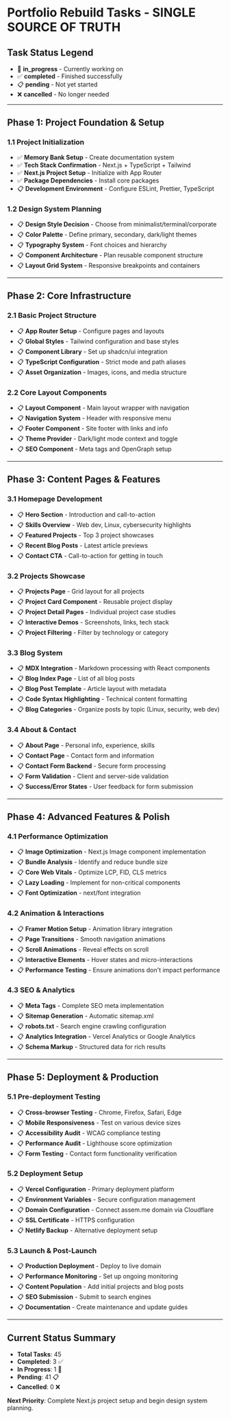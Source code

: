 # Portfolio Rebuild Tasks - SINGLE SOURCE OF TRUTH

## Task Status Legend
- 🔄 **in_progress** - Currently working on
- ✅ **completed** - Finished successfully  
- 📋 **pending** - Not yet started
- ❌ **cancelled** - No longer needed

---

## Phase 1: Project Foundation & Setup

### 1.1 Project Initialization
- ✅ **Memory Bank Setup** - Create documentation system
- ✅ **Tech Stack Confirmation** - Next.js + TypeScript + Tailwind
- ✅ **Next.js Project Setup** - Initialize with App Router
- ✅ **Package Dependencies** - Install core packages
- 📋 **Development Environment** - Configure ESLint, Prettier, TypeScript

### 1.2 Design System Planning  
- 📋 **Design Style Decision** - Choose from minimalist/terminal/corporate
- 📋 **Color Palette** - Define primary, secondary, dark/light themes
- 📋 **Typography System** - Font choices and hierarchy
- 📋 **Component Architecture** - Plan reusable component structure
- 📋 **Layout Grid System** - Responsive breakpoints and containers

---

## Phase 2: Core Infrastructure

### 2.1 Basic Project Structure
- 📋 **App Router Setup** - Configure pages and layouts
- 📋 **Global Styles** - Tailwind configuration and base styles
- 📋 **Component Library** - Set up shadcn/ui integration
- 📋 **TypeScript Configuration** - Strict mode and path aliases
- 📋 **Asset Organization** - Images, icons, and media structure

### 2.2 Core Layout Components
- 📋 **Layout Component** - Main layout wrapper with navigation
- 📋 **Navigation System** - Header with responsive menu
- 📋 **Footer Component** - Site footer with links and info
- 📋 **Theme Provider** - Dark/light mode context and toggle
- 📋 **SEO Component** - Meta tags and OpenGraph setup

---

## Phase 3: Content Pages & Features

### 3.1 Homepage Development
- 📋 **Hero Section** - Introduction and call-to-action
- 📋 **Skills Overview** - Web dev, Linux, cybersecurity highlights
- 📋 **Featured Projects** - Top 3 project showcases
- 📋 **Recent Blog Posts** - Latest article previews
- 📋 **Contact CTA** - Call-to-action for getting in touch

### 3.2 Projects Showcase
- 📋 **Projects Page** - Grid layout for all projects
- 📋 **Project Card Component** - Reusable project display
- 📋 **Project Detail Pages** - Individual project case studies
- 📋 **Interactive Demos** - Screenshots, links, tech stack
- 📋 **Project Filtering** - Filter by technology or category

### 3.3 Blog System
- 📋 **MDX Integration** - Markdown processing with React components
- 📋 **Blog Index Page** - List of all blog posts
- 📋 **Blog Post Template** - Article layout with metadata
- 📋 **Code Syntax Highlighting** - Technical content formatting
- 📋 **Blog Categories** - Organize posts by topic (Linux, security, web dev)

### 3.4 About & Contact
- 📋 **About Page** - Personal info, experience, skills
- 📋 **Contact Page** - Contact form and information
- 📋 **Contact Form Backend** - Secure form processing
- 📋 **Form Validation** - Client and server-side validation
- 📋 **Success/Error States** - User feedback for form submission

---

## Phase 4: Advanced Features & Polish

### 4.1 Performance Optimization
- 📋 **Image Optimization** - Next.js Image component implementation
- 📋 **Bundle Analysis** - Identify and reduce bundle size
- 📋 **Core Web Vitals** - Optimize LCP, FID, CLS metrics
- 📋 **Lazy Loading** - Implement for non-critical components
- 📋 **Font Optimization** - next/font integration

### 4.2 Animation & Interactions
- 📋 **Framer Motion Setup** - Animation library integration
- 📋 **Page Transitions** - Smooth navigation animations
- 📋 **Scroll Animations** - Reveal effects on scroll
- 📋 **Interactive Elements** - Hover states and micro-interactions
- 📋 **Performance Testing** - Ensure animations don't impact performance

### 4.3 SEO & Analytics
- 📋 **Meta Tags** - Complete SEO meta implementation
- 📋 **Sitemap Generation** - Automatic sitemap.xml
- 📋 **robots.txt** - Search engine crawling configuration
- 📋 **Analytics Integration** - Vercel Analytics or Google Analytics
- 📋 **Schema Markup** - Structured data for rich results

---

## Phase 5: Deployment & Production

### 5.1 Pre-deployment Testing
- 📋 **Cross-browser Testing** - Chrome, Firefox, Safari, Edge
- 📋 **Mobile Responsiveness** - Test on various device sizes
- 📋 **Accessibility Audit** - WCAG compliance testing
- 📋 **Performance Audit** - Lighthouse score optimization
- 📋 **Form Testing** - Contact form functionality verification

### 5.2 Deployment Setup
- 📋 **Vercel Configuration** - Primary deployment platform
- 📋 **Environment Variables** - Secure configuration management
- 📋 **Domain Configuration** - Connect assem.me domain via Cloudflare
- 📋 **SSL Certificate** - HTTPS configuration
- 📋 **Netlify Backup** - Alternative deployment setup

### 5.3 Launch & Post-Launch
- 📋 **Production Deployment** - Deploy to live domain
- 📋 **Performance Monitoring** - Set up ongoing monitoring
- 📋 **Content Population** - Add initial projects and blog posts
- 📋 **SEO Submission** - Submit to search engines
- 📋 **Documentation** - Create maintenance and update guides

---

## Current Status Summary
- **Total Tasks**: 45
- **Completed**: 3 ✅
- **In Progress**: 1 🔄
- **Pending**: 41 📋
- **Cancelled**: 0 ❌

**Next Priority**: Complete Next.js project setup and begin design system planning.